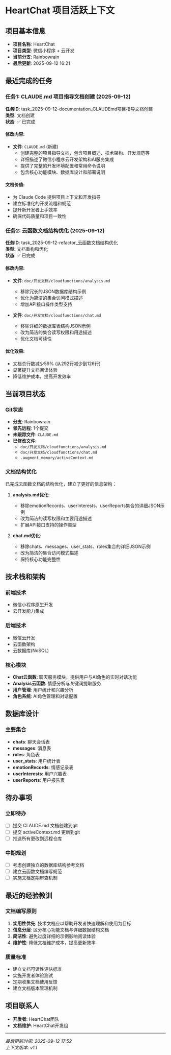 # HeartChat 项目活跃上下文

## 项目基本信息
- **项目名称**: HeartChat
- **项目类型**: 微信小程序 + 云开发
- **当前分支**: Rainbowrain
- **最后更新**: 2025-09-12 16:21

## 最近完成的任务

### 任务1: CLAUDE.md 项目指导文档创建 (2025-09-12)
**任务ID**: task_2025-09-12-documentation_CLAUDEmd项目指导文档创建  
**类型**: 文档创建  
**状态**: ✅ 已完成

#### 修改内容:
- **文件**: `CLAUDE.md` (新建)
  - 创建完整的项目指导文档，包含项目概述、技术架构、开发规范等
  - 详细描述了微信小程序云开发架构和AI服务集成
  - 提供了完整的开发环境配置和常用命令说明
  - 包含核心功能模块、数据库设计和部署说明

#### 文档价值:
- 为 Claude Code 提供项目上下文和开发指导
- 建立标准化的开发流程和规范
- 提升新开发者上手效率
- 确保代码质量和项目一致性

### 任务2: 云函数文档结构优化 (2025-09-12)
**任务ID**: task_2025-09-12-refactor_云函数文档结构优化  
**类型**: 文档重构和优化  
**状态**: ✅ 已完成  

#### 修改内容:
- **文件**: `doc/开发文档/cloudfunctions/analysis.md`
  - 移除冗长的JSON数据库结构示例
  - 优化为简洁的集合访问模式描述
  - 增加API接口操作类型支持

- **文件**: `doc/开发文档/cloudfunctions/chat.md`
  - 移除详细的数据库表结构JSON示例
  - 改为简洁的集合读写权限和用途描述
  - 优化文档可读性

#### 优化效果:
- 文档总行数减少59% (从292行减少到126行)
- 显著提升文档阅读体验
- 降低维护成本，提高开发效率

## 当前项目状态

### Git状态
- **分支**: Rainbowrain
- **领先远程**: 1个提交
- **未跟踪文件**: `CLAUDE.md`
- **已修改文件**: 
  - `doc/开发文档/cloudfunctions/analysis.md`
  - `doc/开发文档/cloudfunctions/chat.md`
  - `.augment_memory/activeContext.md`

### 文档结构优化
已完成云函数文档的结构优化，建立了更好的信息架构：

1. **analysis.md优化**:
   - 移除emotionRecords、userInterests、userReports集合的详细JSON示例
   - 改为简洁的读写权限和主要用途描述
   - 扩展API接口支持的操作类型

2. **chat.md优化**:
   - 移除chats、messages、user_stats、roles集合的详细JSON示例
   - 改为简洁的集合访问模式描述
   - 保持核心功能完整性

## 技术栈和架构

### 前端技术
- 微信小程序原生开发
- 云开发能力集成

### 后端技术
- 微信云开发
- 云函数架构
- 云数据库(NoSQL)

### 核心模块
- **Chat云函数**: 聊天服务模块，提供用户与AI角色的实时对话功能
- **Analysis云函数**: 情感分析与关键词提取服务
- **用户管理**: 用户统计和兴趣分析
- **角色系统**: AI角色管理和对话配置

## 数据库设计

### 主要集合
- **chats**: 聊天会话表
- **messages**: 消息表  
- **roles**: 角色表
- **user_stats**: 用户统计表
- **emotionRecords**: 情感记录表
- **userInterests**: 用户兴趣表
- **userReports**: 用户报告表

## 待办事项

### 立即待办
- [ ] 提交 CLAUDE.md 文档创建到git
- [ ] 提交 activeContext.md 更新到git
- [ ] 推送所有更改到远程仓库

### 中期规划
- [ ] 考虑创建独立的数据库结构参考文档
- [ ] 建立云函数文档编写规范
- [ ] 实施文档定期审查机制

## 最近的经验教训

### 文档编写原则
1. **实用性优先**: 技术文档应以帮助开发者快速理解和使用为目标
2. **信息分层**: 区分核心功能文档与详细数据结构文档
3. **简洁性**: 避免过度详细的示例影响阅读体验
4. **维护性**: 降低文档维护成本，提高更新效率

### 质量标准
- 建立文档可读性评估标准
- 实施开发者体验测试
- 定期收集文档使用反馈
- 建立文档版本管理机制

## 项目联系人
- **开发者**: HeartChat团队
- **文档维护**: HeartChat开发组

---
*最后更新时间: 2025-09-12 17:52*  
*上下文版本: v1.1*
